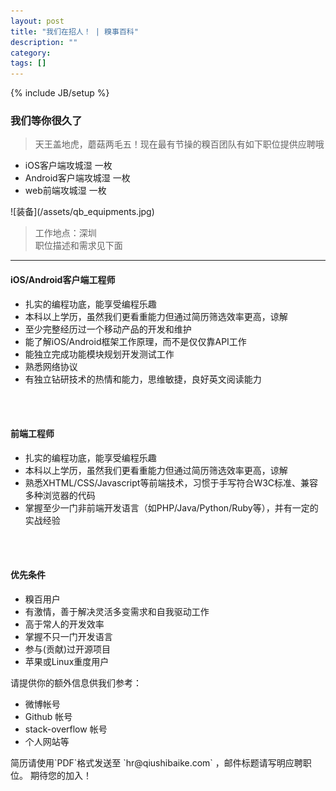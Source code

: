 ```yaml
---
layout: post
title: "我们在招人！ | 糗事百科"
description: ""
category: 
tags: []
---
```

{% include JB/setup %}


### 我们等你很久了

> 天王盖地虎，蘑菇两毛五！现在最有节操的糗百团队有如下职位提供应聘哦  
<ul>  
<li>iOS客户端攻城湿 一枚</li>
<li>Android客户端攻城湿 一枚</li>
<li>web前端攻城湿 一枚</li>
</ul>
![装备](/assets/qb_equipments.jpg)

> 工作地点：深圳  
> 职位描述和需求见下面 

------------------

#### iOS/Android客户端工程师

<ul>
<li>扎实的编程功底，能享受编程乐趣   </li>
<li>本科以上学历，虽然我们更看重能力但通过简历筛选效率更高，谅解    </li>
<li>至少完整经历过一个移动产品的开发和维护   </li>
<li>能了解iOS/Android框架工作原理，而不是仅仅靠API工作   </li>
<li>能独立完成功能模块规划开发测试工作   </li>
<li>熟悉网络协议   </li>
<li>有独立钻研技术的热情和能力，思维敏捷，良好英文阅读能力   </li>
</ul>

<br /><br />

#### 前端工程师

<ul>
<li>扎实的编程功底，能享受编程乐趣  </li>
<li>本科以上学历，虽然我们更看重能力但通过简历筛选效率更高，谅解  </li>
<li>熟悉XHTML/CSS/Javascript等前端技术，习惯于手写符合W3C标准、兼容多种浏览器的代码  </li>
<li>掌握至少一门非前端开发语言（如PHP/Java/Python/Ruby等），并有一定的实战经验  </li>
</ul>

<br /><br />  



#### 优先条件

<ul>
<li>糗百用户  </li>
<li>有激情，善于解决灵活多变需求和自我驱动工作    </li>
<li>高于常人的开发效率    </li>
<li>掌握不只一门开发语言    </li>
<li>参与(贡献)过开源项目       </li>
<li>苹果或Linux重度用户  </li>
</ul>


请提供你的额外信息供我们参考： 

<ul>
<li>微博帐号 </li>
<li>Github 帐号 </li>
<li>stack-overflow 帐号 </li>
<li>个人网站等 </li>
</ul>
简历请使用`PDF`格式发送至 `hr@qiushibaike.com` ，邮件标题请写明应聘职位。 期待您的加入！